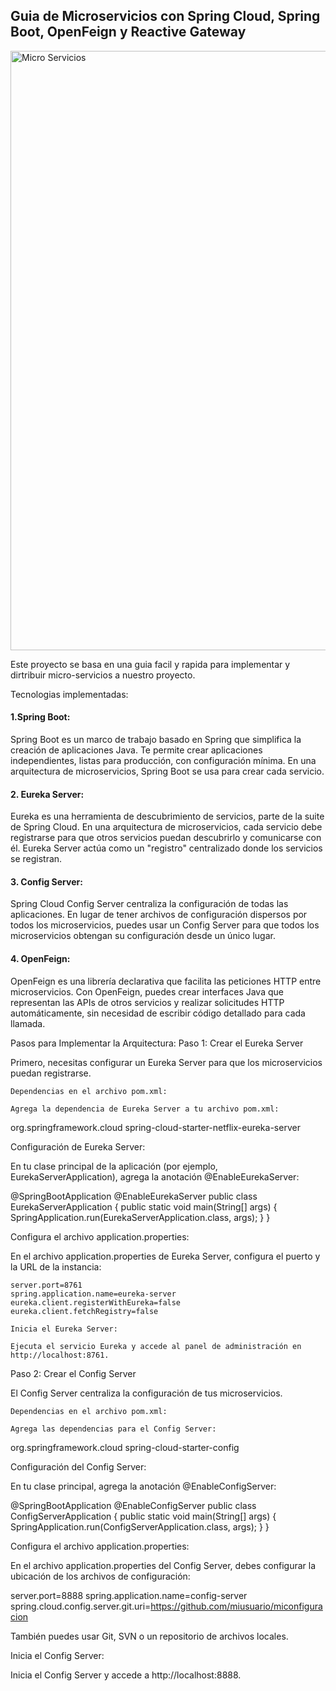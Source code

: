## Guia de Microservicios con Spring Cloud, Spring Boot, OpenFeign y Reactive Gateway
<img width="959" alt="Micro Servicios" src="https://github.com/user-attachments/assets/653de87b-7cc1-43a7-915c-a8d9d74b9182" />

Este proyecto se basa en una guia facil y rapida para implementar y dirtribuir micro-servicios a nuestro proyecto.

Tecnologias implementadas:

#### 1.Spring Boot:

Spring Boot es un marco de trabajo basado en Spring que simplifica la creación de aplicaciones Java. Te permite crear aplicaciones independientes, listas para producción, con configuración mínima. En una arquitectura de microservicios, Spring Boot se usa para crear cada servicio.

#### 2. Eureka Server:

Eureka es una herramienta de descubrimiento de servicios, parte de la suite de Spring Cloud. En una arquitectura de microservicios, cada servicio debe registrarse para que otros servicios puedan descubrirlo y comunicarse con él. Eureka Server actúa como un "registro" centralizado donde los servicios se registran.

#### 3. Config Server:

Spring Cloud Config Server centraliza la configuración de todas las aplicaciones. En lugar de tener archivos de configuración dispersos por todos los microservicios, puedes usar un Config Server para que todos los microservicios obtengan su configuración desde un único lugar.

####  4. OpenFeign:

OpenFeign es una librería declarativa que facilita las peticiones HTTP entre microservicios. Con OpenFeign, puedes crear interfaces Java que representan las APIs de otros servicios y realizar solicitudes HTTP automáticamente, sin necesidad de escribir código detallado para cada llamada.

Pasos para Implementar la Arquitectura:
Paso 1: Crear el Eureka Server

Primero, necesitas configurar un Eureka Server para que los microservicios puedan registrarse.

    Dependencias en el archivo pom.xml:

    Agrega la dependencia de Eureka Server a tu archivo pom.xml:

<dependency>
    <groupId>org.springframework.cloud</groupId>
    <artifactId>spring-cloud-starter-netflix-eureka-server</artifactId>
</dependency>

Configuración de Eureka Server:

En tu clase principal de la aplicación (por ejemplo, EurekaServerApplication), agrega la anotación @EnableEurekaServer:


@SpringBootApplication
@EnableEurekaServer
public class EurekaServerApplication {
    public static void main(String[] args) {
        SpringApplication.run(EurekaServerApplication.class, args);
    }
}



Configura el archivo application.properties:

En el archivo application.properties de Eureka Server, configura el puerto y la URL de la instancia:

    server.port=8761
    spring.application.name=eureka-server
    eureka.client.registerWithEureka=false
    eureka.client.fetchRegistry=false

    Inicia el Eureka Server:

    Ejecuta el servicio Eureka y accede al panel de administración en http://localhost:8761.

Paso 2: Crear el Config Server

El Config Server centraliza la configuración de tus microservicios.

    Dependencias en el archivo pom.xml:

    Agrega las dependencias para el Config Server:

<dependency>
    <groupId>org.springframework.cloud</groupId>
    <artifactId>spring-cloud-starter-config</artifactId>
</dependency>

Configuración del Config Server:

En tu clase principal, agrega la anotación @EnableConfigServer:

@SpringBootApplication
@EnableConfigServer
public class ConfigServerApplication {
    public static void main(String[] args) {
        SpringApplication.run(ConfigServerApplication.class, args);
    }
}

Configura el archivo application.properties:

En el archivo application.properties del Config Server, debes configurar la ubicación de los archivos de configuración:

server.port=8888
spring.application.name=config-server
spring.cloud.config.server.git.uri=https://github.com/miusuario/miconfiguracion

También puedes usar Git, SVN o un repositorio de archivos locales.

Inicia el Config Server:

Inicia el Config Server y accede a http://localhost:8888.



